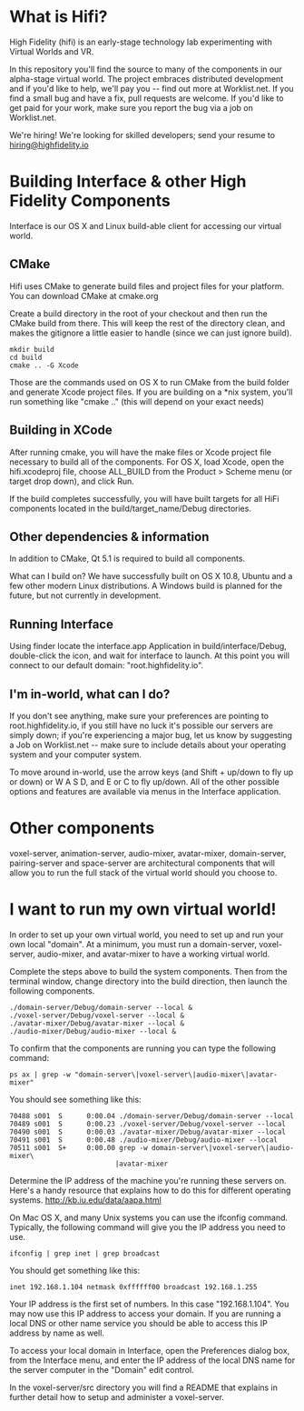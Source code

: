 What is Hifi?
=========

High Fidelity (hifi) is an early-stage technology
lab experimenting with Virtual Worlds and VR. 

In this repository you'll find the source to many of the components in our 
alpha-stage virtual world. The project embraces distributed development 
and if you'd like to help, we'll pay you -- find out more at Worklist.net. 
If you find a small bug and have a fix, pull requests are welcome. If you'd 
like to get paid for your work, make sure you report the bug via a job on 
Worklist.net.

We're hiring! We're looking for skilled developers; 
send your resume to hiring@highfidelity.io


Building Interface & other High Fidelity Components
=========

Interface is our OS X and Linux build-able client for accessing our virtual 
world. 

CMake
-----
Hifi uses CMake to generate build files and project files 
for your platform. You can download CMake at cmake.org

Create a build directory in the root of your checkout and then run the 
CMake build from there. This will keep the rest of the directory clean, 
and makes the gitignore a little easier to handle (since we can just ignore 
build).

    mkdir build
    cd build
    cmake .. -G Xcode

Those are the commands used on OS X to run CMake from the build folder 
and generate Xcode project files. If you are building on a *nix system, 
you'll run something like "cmake .." (this will depend on your exact needs)

Building in XCode
-----

After running cmake, you will have the make files or Xcode project file 
necessary to build all of the components. For OS X, load Xcode, open the 
hifi.xcodeproj file, choose ALL_BUILD from the Product > Scheme menu (or target 
drop down), and click Run.

If the build completes successfully, you will have built targets for all HiFi
components located in the build/target_name/Debug directories.

Other dependencies & information
----
In addition to CMake, Qt 5.1 is required to build all components.

What can I build on?
We have successfully built on OS X 10.8, Ubuntu and a few other modern Linux 
distributions. A Windows build is planned for the future, but not currently in 
development.

Running Interface
-----

Using finder locate the interface.app Application in build/interface/Debug, 
double-click the icon, and wait for interface to launch. At this point you will 
connect to our default domain: "root.highfidelity.io".

I'm in-world, what can I do?
----
If you don't see anything, make sure your preferences are pointing to 
root.highfidelity.io, if you still have no luck it's possible our servers are 
simply down; if you're experiencing a major bug, let us know by suggesting a Job
on Worklist.net -- make sure to include details about your operating system and 
your computer system. 

To move around in-world, use the arrow keys (and Shift + up/down to fly up or 
down) or W A S D, and E or C to fly up/down. All of the other possible options 
and features are available via menus in the Interface application.


Other components
========

voxel-server, animation-server, audio-mixer, avatar-mixer, domain-server, 
pairing-server and space-server are architectural components that will allow 
you to run the full stack of the virtual world should you choose to.


I want to run my own virtual world!
========

In order to set up your own virtual world, you need to set up and run your own 
local "domain". At a minimum, you must run a domain-server, voxel-server, 
audio-mixer, and avatar-mixer to have a working virtual world. 

Complete the steps above to build the system components. Then from the terminal
window, change directory into the build direction, then launch the following 
components.

    ./domain-server/Debug/domain-server --local &
    ./voxel-server/Debug/voxel-server --local &
    ./avatar-mixer/Debug/avatar-mixer --local &
    ./audio-mixer/Debug/audio-mixer --local &

To confirm that the components are running you can type the following command:

    ps ax | grep -w "domain-server\|voxel-server\|audio-mixer\|avatar-mixer"

You should see something like this:

    70488 s001  S      0:00.04 ./domain-server/Debug/domain-server --local
    70489 s001  S      0:00.23 ./voxel-server/Debug/voxel-server --local
    70490 s001  S      0:00.03 ./avatar-mixer/Debug/avatar-mixer --local
    70491 s001  S      0:00.48 ./audio-mixer/Debug/audio-mixer --local
    70511 s001  S+     0:00.00 grep -w domain-server\|voxel-server\|audio-mixer\
                              |avatar-mixer

Determine the IP address of the machine you're running these servers on. Here's 
a handy resource that explains how to do this for different operating systems. 
http://kb.iu.edu/data/aapa.html

On Mac OS X, and many Unix systems you can use the ifconfig command. Typically, 
the following command will give you the IP address you need to use.

    ifconfig | grep inet | grep broadcast

You should get something like this:

    inet 192.168.1.104 netmask 0xffffff00 broadcast 192.168.1.255

Your IP address is the first set of numbers. In this case "192.168.1.104". You 
may now use this IP address to access your domain. If you are running a local 
DNS or other name service you should be able to access this IP address by name 
as well.

To access your local domain in Interface, open the Preferences dialog box, from 
the Interface menu, and enter the IP address of the local DNS name for the 
server computer in the "Domain" edit control.

In the voxel-server/src directory you will find a README that explains in 
further detail how to setup and administer a voxel-server.

